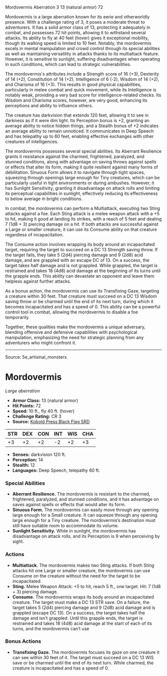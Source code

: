 <MonsterName/>Mordovermis</MonsterName>
<CreatureType/>Aberration</CreatureType>
<CR/>3</CR>
<AC/>13 (natural armor)</AC>
<HP/>72</HP>
<summary>Mordovermis is a large aberration known for its eerie and otherworldly presence. With a challenge rating of 3, it poses a moderate threat to adventurers. It has a solid armor class of 13, protecting it adequately in combat, and possesses 72 hit points, allowing it to withstand several attacks. Its ability to fly at 40 feet (hover) gives it exceptional mobility, though its walking speed is limited to 10 feet. Notably, the mordovermis excels in mental manipulation and crowd control through its special abilities as well as maintaining versatility in attacks thanks to its multiattack feature. However, it is sensitive to sunlight, suffering disadvantages when operating in such conditions, which can lead to strategic vulnerabilities.</summary>

<detail>

The mordovermis's attributes include a Strength score of 16 (+3), Dexterity of 14 (+2), Constitution of 14 (+2), Intelligence of 6 (-2), Wisdom of 14 (+2), and Charisma of 16 (+3). This results in good physical capabilities, particularly in melee combat and quick movement, while its Intelligence is notably weak, providing a very bad score for intelligence-related checks. Its Wisdom and Charisma scores, however, are very good, enhancing its perceptions and ability to influence others.

The creature has darkvision that extends 120 feet, allowing it to see in darkness as if it were dim light. Its Perception bonus is +2, granting an average ability to notice hidden things, and a Stealth bonus of +2 indicates an average ability to remain unnoticed. It communicates in Deep Speech and has telepathy up to 60 feet, enabling effective exchanges with other creatures of intelligences.

The mordovermis possesses several special abilities. Its Aberrant Resilience grants it resistance against the charmed, frightened, paralyzed, and stunned conditions, along with advantage on saving throws against spells or effects that alter its form, making it quite resilient against many forms of debilitation. Sinuous Form allows it to navigate through tight spaces, squeezing through openings large enough for Tiny creatures, which can be particularly useful in tight environments or during ambushes. However, it has Sunlight Sensitivity, granting it disadvantage on attack rolls and limiting its perceptual capabilities in sunlight, effectively reducing its effectiveness to below average in bright conditions.

In combat, the mordovermis can perform a Multiattack, executing two Sting attacks against a foe. Each Sting attack is a melee weapon attack with a +5 to hit, making it good at landing its strikes, with a reach of 5 feet and dealing 7 (1d8 + 3) piercing damage on a hit. If both attacks are successful against a Large or smaller creature, it can use its Consume ability on that creature regardless of incapacitation. 

The Consume action involves wrapping its body around an incapacitated target, requiring the target to succeed on a DC 13 Strength saving throw. If the target fails, they take 5 (2d4) piercing damage and 9 (2d8) acid damage, and are grappled with an escape DC of 13. On a success, the target takes half damage and is not grappled. While grappled, the target is restrained and takes 18 (4d8) acid damage at the beginning of its turns until the grapple ends. This ability can devastate an opponent and leave them helpless against further attacks.

As a bonus action, the mordovermis can use its Transfixing Gaze, targeting a creature within 30 feet. That creature must succeed on a DC 13 Wisdom saving throw or be charmed until the end of its next turn, during which it becomes incapacitated and has a speed of 0. This ability can be a powerful control tool in combat, allowing the mordovermis to disable a foe temporarily.

Together, these qualities make the mordovermis a unique adversary, blending offensive and defensive capabilities with psychological manipulation, emphasizing the need for strategic planning from any adventurers who might confront it.</detail>



---

Source: 5e_artisinal_monsters

# Mordovermis

*Large aberration*

- **Armor Class:** 13 (natural armor)
- **Hit Points:** 72
- **Speed:** 10 ft., fly 40 ft. (hover)
- **Challenge Rating:** CR 3
- **Source:** [Kobold Press Black Flag SRD](https://koboldpress.com/black-flag-roleplaying/)

| STR | DEX | CON | INT | WIS | CHA |
| --- | --- | --- | --- | --- | --- |
| +3 | +2 | +2 | -2 | +2 | +3 |

- **Senses:** darkvision 120 ft.
- **Perception:** 14
- **Stealth:** 12
- **Languages:** Deep Speech, telepathy 60 ft.

### Special Abilities

- **Aberrant Resilience.** The mordovermis is resistant to the charmed, frightened, paralyzed, and stunned conditions, and it has advantage on saves against spells or effects that would alter its form.
- **Sinuous Form.** The mordovermis can easily move through any opening large enough for a Small creature. It can squeeze through any opening large enough for a Tiny creature. The mordovermis’s destination must still have suitable room to accommodate its volume.
- **Sunlight Sensitivity.** While in sunlight, the mordovermis has disadvantage on attack rolls, and its Perception is 9 when perceiving by sight.

### Actions

- **Multiattack.** The mordovermis makes two Sting attacks. If both Sting attacks hit one Large or smaller creature, the mordovermis can use Consume on the creature without the need for the target to be incapacitated.
- **Sting.** Melee Weapon Attack: +5 to hit, reach 5 ft., one target. Hit: 7 (1d8 + 3) piercing damage.
- **Consume.** The mordovermis wraps its body around an incapacitated creature. The target must make a DC 13 STR save. On a failure, the target takes 5 (2d4) piercing damage and 9 (2d8) acid damage and is grappled (escape DC 13). On a success, the target takes half the damage and isn’t grappled. Until this grapple ends, the target is restrained and takes 18 (4d8) acid damage at the start of each of its turns, and the mordovermis can’t use

### Bonus Actions

- **Transfixing Gaze.** The mordovermis focuses its gaze on one creature it can see within 30 feet of it. The target must succeed on a DC 13 WIS save or be charmed until the end of its next turn. While charmed, the creature is incapacitated and has a speed of 0.



